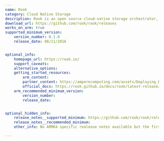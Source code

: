 ```yaml
---
name: Rook
category: Cloud Native Storage
description: Rook is an open source cloud-native storage orchestrator, providing the platform and framework.
download_url: https://github.com/rook/rook/releases
works_on_arm: true
supported_minimum_version:
    version_number: 0.1.0
    release_date: 08/11/2016


optional_info:
    homepage_url: https://rook.io/
    support_caveats:
    alternative_options:
    getting_started_resources:
        arm_content: 
        partner_content: https://amperecomputing.com/assets/Deploying_Red_Hat_Open_Shift_4_11_as_Single_Node_Open_Shift_for_Edge_Computing_4179bc21d1.pdf
        official_docs: https://rook.github.io/docs/rook/latest-release/Getting-Started/quickstart/
    arm_recommended_minimum_version:
        version_number: 
        release_date:


optional_hidden_info:
    release_notes__supported_minimum: https://github.com/rook/rook/releases/tag/v0.1.0
    release_notes__recommended_minimum:
    other_info: No ARM64 specific realease notes available but the first binary for ARM64 was released from v0.1.0.

---
```

